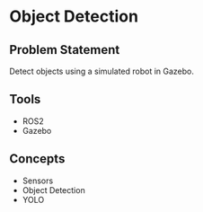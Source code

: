 # Object Detection 

## Problem Statement

Detect objects using a simulated robot in Gazebo.

## Tools

- ROS2
- Gazebo

## Concepts

- Sensors
- Object Detection 
- YOLO